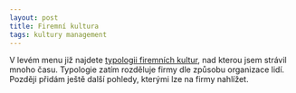```yaml
---
layout: post
title: Firemní kultura
tags: kultury management
---
```


V levém menu již najdete [typologii firemních kultur](/firemni-kultura),
nad kterou jsem strávil mnoho času. Typologie zatím rozděluje firmy dle
způsobu organizace lidí. Později přidám ještě další pohledy, kterými lze na firmy nahlížet.

